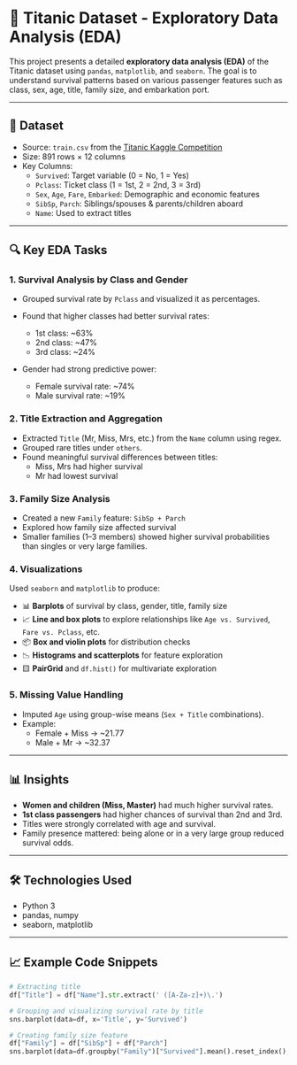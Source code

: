# 🚢 Titanic Dataset - Exploratory Data Analysis (EDA)

This project presents a detailed **exploratory data analysis (EDA)** of the Titanic dataset using `pandas`, `matplotlib`, and `seaborn`. The goal is to understand survival patterns based on various passenger features such as class, sex, age, title, family size, and embarkation port.

---

## 📁 Dataset

- Source: `train.csv` from the [Titanic Kaggle Competition](https://www.kaggle.com/competitions/titanic)
- Size: 891 rows × 12 columns
- Key Columns:
  - `Survived`: Target variable (0 = No, 1 = Yes)
  - `Pclass`: Ticket class (1 = 1st, 2 = 2nd, 3 = 3rd)
  - `Sex`, `Age`, `Fare`, `Embarked`: Demographic and economic features
  - `SibSp`, `Parch`: Siblings/spouses & parents/children aboard
  - `Name`: Used to extract titles

---

## 🔍 Key EDA Tasks

### 1. **Survival Analysis by Class and Gender**

- Grouped survival rate by `Pclass` and visualized it as percentages.
- Found that higher classes had better survival rates:
  - 1st class: ~63%
  - 2nd class: ~47%
  - 3rd class: ~24%

- Gender had strong predictive power:
  - Female survival rate: ~74%
  - Male survival rate: ~19%

### 2. **Title Extraction and Aggregation**

- Extracted `Title` (Mr, Miss, Mrs, etc.) from the `Name` column using regex.
- Grouped rare titles under `others`.
- Found meaningful survival differences between titles:
  - Miss, Mrs had higher survival
  - Mr had lowest survival

### 3. **Family Size Analysis**

- Created a new `Family` feature: `SibSp + Parch`
- Explored how family size affected survival
- Smaller families (1–3 members) showed higher survival probabilities than singles or very large families.

### 4. **Visualizations**

Used `seaborn` and `matplotlib` to produce:

- 📊 **Barplots** of survival by class, gender, title, family size
- 📈 **Line and box plots** to explore relationships like `Age vs. Survived`, `Fare vs. Pclass`, etc.
- 📦 **Box and violin plots** for distribution checks
- 📉 **Histograms and scatterplots** for feature exploration
- 🟨 **PairGrid** and `df.hist()` for multivariate exploration

### 5. **Missing Value Handling**

- Imputed `Age` using group-wise means (`Sex + Title` combinations).
- Example:
  - Female + Miss → ~21.77
  - Male + Mr → ~32.37

---

## 📊 Insights

- **Women and children (Miss, Master)** had much higher survival rates.
- **1st class passengers** had higher chances of survival than 2nd and 3rd.
- Titles were strongly correlated with age and survival.
- Family presence mattered: being alone or in a very large group reduced survival odds.

---

## 🛠 Technologies Used

- Python 3
- pandas, numpy
- seaborn, matplotlib

---

## 📈 Example Code Snippets

```python
# Extracting title
df["Title"] = df["Name"].str.extract(' ([A-Za-z]+)\.')

# Grouping and visualizing survival rate by title
sns.barplot(data=df, x='Title', y='Survived')

# Creating family size feature
df["Family"] = df["SibSp"] + df["Parch"]
sns.barplot(data=df.groupby("Family")["Survived"].mean().reset_index(), x='Family', y='Survived')
